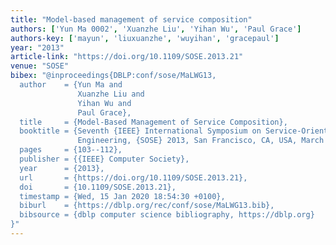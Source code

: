 ```yaml
---
title: "Model-based management of service composition"
authors: ['Yun Ma 0002', 'Xuanzhe Liu', 'Yihan Wu', 'Paul Grace']
authors-key: ['mayun', 'liuxuanzhe', 'wuyihan', 'gracepaul']
year: "2013"
article-link: "https://doi.org/10.1109/SOSE.2013.21"
venue: "SOSE"
bibex: "@inproceedings{DBLP:conf/sose/MaLWG13,
  author    = {Yun Ma and
               Xuanzhe Liu and
               Yihan Wu and
               Paul Grace},
  title     = {Model-Based Management of Service Composition},
  booktitle = {Seventh {IEEE} International Symposium on Service-Oriented System
               Engineering, {SOSE} 2013, San Francisco, CA, USA, March 25-28, 2013},
  pages     = {103--112},
  publisher = {{IEEE} Computer Society},
  year      = {2013},
  url       = {https://doi.org/10.1109/SOSE.2013.21},
  doi       = {10.1109/SOSE.2013.21},
  timestamp = {Wed, 15 Jan 2020 18:54:30 +0100},
  biburl    = {https://dblp.org/rec/conf/sose/MaLWG13.bib},
  bibsource = {dblp computer science bibliography, https://dblp.org}
}"
---
```

